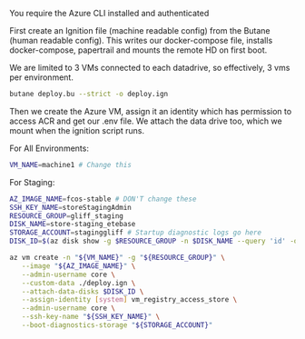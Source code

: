 You require the Azure CLI installed and authenticated

First create an Ignition file (machine readable config) from the Butane (human readable config).
This writes our docker-compose file, installs docker-compose, papertrail and mounts the remote HD on first boot.

We are limited to 3 VMs connected to each datadrive, so effectively, 3 vms per environment. 

```bash
butane deploy.bu --strict -o deploy.ign
```

Then we create the Azure VM, assign it an identity which has permission to access ACR and get our .env file. We attach the data drive too, which we mount when the ignition script runs.


For All Environments:
```bash
VM_NAME=machine1 # Change this
```

For Staging:

```bash
AZ_IMAGE_NAME=fcos-stable # DON'T change these
SSH_KEY_NAME=storeStagingAdmin
RESOURCE_GROUP=gliff_staging
DISK_NAME=store-staging_etebase
STORAGE_ACCOUNT=staginggliff # Startup diagnostic logs go here
DISK_ID=$(az disk show -g $RESOURCE_GROUP -n $DISK_NAME --query 'id' -o tsv)

az vm create -n "${VM_NAME}" -g "${RESOURCE_GROUP}" \
   --image "${AZ_IMAGE_NAME}" \
   --admin-username core \
   --custom-data ./deploy.ign \
   --attach-data-disks $DISK_ID \
   --assign-identity [system] vm_registry_access_store \
   --admin-username core \
   --ssh-key-name "${SSH_KEY_NAME}" \
   --boot-diagnostics-storage "${STORAGE_ACCOUNT}"
```

